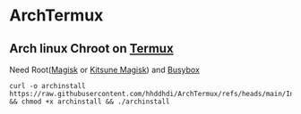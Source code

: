 # ArchTermux
## Arch linux Chroot on [Termux](https://f-droid.org/packages/com.termux/)
Need Root([Magisk](https://github.com/topjohnwu/Magisk) or [Kitsune Magisk](https://github.com/1q23lyc45/KitsuneMagisk/)) and [Busybox](https://github.com/Magisk-Modules-Repo/busybox-ndk)
```
curl -o archinstall https://raw.githubusercontent.com/hhddhdi/ArchTermux/refs/heads/main/Install.sh  && chmod +x archinstall && ./archinstall
```
